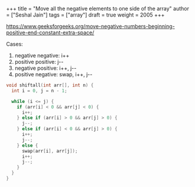 +++
title = "Move all the negative elements to one side of the array"
author = ["Seshal Jain"]
tags = ["array"]
draft = true
weight = 2005
+++

<https://www.geeksforgeeks.org/move-negative-numbers-beginning-positive-end-constant-extra-space/>

Cases:

1.  negative negative: i++
2.  positive positive: j--
3.  negative positive: i++, j--
4.  positive negative: swap, i++, j--

<!--listend-->

```cpp
void shiftall(int arr[], int n) {
  int i = 0, j = n - 1;

  while (i <= j) {
    if (arr[i] < 0 && arr[j] < 0) {
      i++;
    } else if (arr[i] > 0 && arr[j] > 0) {
      j--;
    } else if (arr[i] < 0 && arr[j] > 0) {
      i++;
      j--;
    } else {
      swap(arr[i], arr[j]);
      i++;
      j--;
    }
  }
}
```
